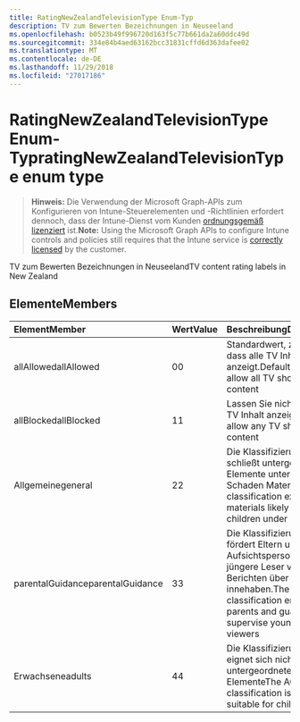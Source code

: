```yaml
---
title: RatingNewZealandTelevisionType Enum-Typ
description: TV zum Bewerten Bezeichnungen in Neuseeland
ms.openlocfilehash: b0523b49f996720d163f5c77b661da2a60ddc49d
ms.sourcegitcommit: 334e84b4aed63162bcc31831cffd6d363dafee02
ms.translationtype: MT
ms.contentlocale: de-DE
ms.lasthandoff: 11/29/2018
ms.locfileid: "27017186"
---
```

# <a name="ratingnewzealandtelevisiontype-enum-type"></a><span data-ttu-id="fc2ca-103">RatingNewZealandTelevisionType Enum-Typ</span><span class="sxs-lookup"><span data-stu-id="fc2ca-103">ratingNewZealandTelevisionType enum type</span></span>

> <span data-ttu-id="fc2ca-104">**Hinweis:** Die Verwendung der Microsoft Graph-APIs zum Konfigurieren von Intune-Steuerelementen und -Richtlinien erfordert dennoch, dass der Intune-Dienst vom Kunden [ordnungsgemäß lizenziert](https://go.microsoft.com/fwlink/?linkid=839381) ist.</span><span class="sxs-lookup"><span data-stu-id="fc2ca-104">**Note:** Using the Microsoft Graph APIs to configure Intune controls and policies still requires that the Intune service is [correctly licensed](https://go.microsoft.com/fwlink/?linkid=839381) by the customer.</span></span>

<span data-ttu-id="fc2ca-105">TV zum Bewerten Bezeichnungen in Neuseeland</span><span class="sxs-lookup"><span data-stu-id="fc2ca-105">TV content rating labels in New Zealand</span></span>
## <a name="members"></a><span data-ttu-id="fc2ca-106">Elemente</span><span class="sxs-lookup"><span data-stu-id="fc2ca-106">Members</span></span>
|<span data-ttu-id="fc2ca-107">Element</span><span class="sxs-lookup"><span data-stu-id="fc2ca-107">Member</span></span>|<span data-ttu-id="fc2ca-108">Wert</span><span class="sxs-lookup"><span data-stu-id="fc2ca-108">Value</span></span>|<span data-ttu-id="fc2ca-109">Beschreibung</span><span class="sxs-lookup"><span data-stu-id="fc2ca-109">Description</span></span>|
|:---|:---|:---|
|<span data-ttu-id="fc2ca-110">allAllowed</span><span class="sxs-lookup"><span data-stu-id="fc2ca-110">allAllowed</span></span>|<span data-ttu-id="fc2ca-111">0</span><span class="sxs-lookup"><span data-stu-id="fc2ca-111">0</span></span>|<span data-ttu-id="fc2ca-112">Standardwert, zulassen, dass alle TV Inhalt anzeigt.</span><span class="sxs-lookup"><span data-stu-id="fc2ca-112">Default value, allow all TV shows content</span></span>|
|<span data-ttu-id="fc2ca-113">allBlocked</span><span class="sxs-lookup"><span data-stu-id="fc2ca-113">allBlocked</span></span>|<span data-ttu-id="fc2ca-114">1</span><span class="sxs-lookup"><span data-stu-id="fc2ca-114">1</span></span>|<span data-ttu-id="fc2ca-115">Lassen Sie nicht, dass alle TV Inhalt anzeigt.</span><span class="sxs-lookup"><span data-stu-id="fc2ca-115">Do not allow any TV shows content</span></span>|
|<span data-ttu-id="fc2ca-116">Allgemeine</span><span class="sxs-lookup"><span data-stu-id="fc2ca-116">general</span></span>|<span data-ttu-id="fc2ca-117">2</span><span class="sxs-lookup"><span data-stu-id="fc2ca-117">2</span></span>|<span data-ttu-id="fc2ca-118">Die Klassifizierung G schließt untergeordnete Elemente unter 14 Schaden Materialien</span><span class="sxs-lookup"><span data-stu-id="fc2ca-118">The G classification excludes materials likely to harm children under 14</span></span>|
|<span data-ttu-id="fc2ca-119">parentalGuidance</span><span class="sxs-lookup"><span data-stu-id="fc2ca-119">parentalGuidance</span></span>|<span data-ttu-id="fc2ca-120">3</span><span class="sxs-lookup"><span data-stu-id="fc2ca-120">3</span></span>|<span data-ttu-id="fc2ca-121">Die Klassifizierung PGR fördert Eltern und Aufsichtspersonen jüngere Leser von Berichten über innehaben.</span><span class="sxs-lookup"><span data-stu-id="fc2ca-121">The PGR classification encourages parents and guardians to supervise younger viewers</span></span>|
|<span data-ttu-id="fc2ca-122">Erwachsene</span><span class="sxs-lookup"><span data-stu-id="fc2ca-122">adults</span></span>|<span data-ttu-id="fc2ca-123">4</span><span class="sxs-lookup"><span data-stu-id="fc2ca-123">4</span></span>|<span data-ttu-id="fc2ca-124">Die Klassifizierung AO eignet sich nicht für untergeordnete Elemente</span><span class="sxs-lookup"><span data-stu-id="fc2ca-124">The AO classification is not suitable for children</span></span>|



